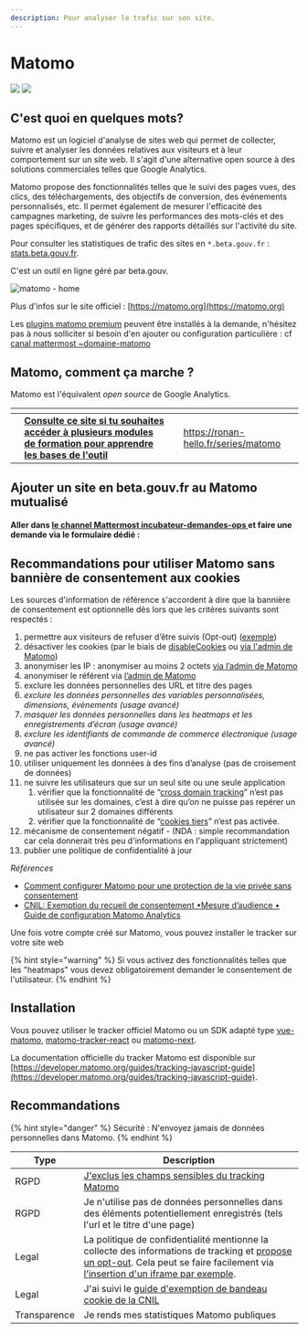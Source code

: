 ```yaml
---
description: Pour analyser le trafic sur son site.
---
```


# Matomo

[![](https://img.shields.io/badge/sanity\_check-B-green)](https://sanity-check.numericite.eu/posts/3034a20a-dafd-4349-98da-14e5344fb13d) ![](https://img.shields.io/badge/open-source-green)

## C'est quoi en quelques mots?

Matomo est un logiciel d'analyse de sites web qui permet de collecter, suivre et analyser les données relatives aux visiteurs et à leur comportement sur un site web. Il s'agit d'une alternative open source à des solutions commerciales telles que Google Analytics.

Matomo propose des fonctionnalités telles que le suivi des pages vues, des clics, des téléchargements, des objectifs de conversion, des événements personnalisés, etc. Il permet également de mesurer l'efficacité des campagnes marketing, de suivre les performances des mots-clés et des pages spécifiques, et de générer des rapports détaillés sur l'activité du site.

Pour consulter les statistiques de trafic des sites en `*.beta.gouv.fr` : [stats.beta.gouv.fr](https://stats.beta.gouv.fr/index.php?module=MultiSites\&action=index\&idSite=1\&period=day\&date=yesterday).

C'est un outil en ligne géré par beta.gouv.

![matomo - home](../../.gitbook/assets/matomo-home.png)

Plus d'infos sur le site officiel : [https://matomo.org](https://matomo.org)

Les [plugins matomo premium](https://plugins.matomo.org/premium) peuvent être installés à la demande, n'hésitez pas à nous solliciter si besoin d'en ajouter ou configuration particulière : cf [canal mattermost \~domaine-matomo](https://mattermost.incubateur.net/betagouv/channels/incubateur-matomo)

## Matomo, comment ça marche ?

Matomo est l'équivalent _open source_ de Google Analytics.

<table data-card-size="large" data-view="cards"><thead><tr><th></th><th></th><th></th><th data-hidden data-card-target data-type="content-ref"></th></tr></thead><tbody><tr><td><img src="../../.gitbook/assets/image (26).png" alt="" data-size="original"></td><td><a href="https://ronan-hello.fr/series/matomo"><strong>Consulte ce site si tu souhaites accéder à plusieurs modules de formation pour apprendre les bases de l'outil</strong></a></td><td></td><td><a href="https://ronan-hello.fr/series/matomo">https://ronan-hello.fr/series/matomo</a></td></tr></tbody></table>

## Ajouter un site en beta.gouv.fr au Matomo mutualisé

#### Aller dans [le channel Mattermost incubateur-demandes-ops ](https://mattermost.incubateur.net/betagouv/channels/incubateur-ops)et faire une demande via le formulaire dédié :

## Recommandations pour utiliser Matomo sans bannière de consentement aux cookies

Les sources d'information de référence s'accordent à dire que la bannière de consentement est optionnelle dès lors que les critères suivants sont respectés :

1. permettre aux visiteurs de refuser d’être suivis (Opt-out) ([exemple](https://developer.matomo.org/guides/tracking-javascript-guide#optional-creating-a-custom-opt-out-form))
2. désactiver les cookies (par le biais de [disableCookies](https://fr.matomo.org/faq/general/faq\_157/#disable-cookies-for-a-specific-site-when-you-are-using-matomo-on-premise-or-matomo-cloud) ou [via l'admin de Matomo](https://fr.matomo.org/faq/general/faq\_157/#if-you-are-using-matomo-tag-manager))
3. anonymiser les IP : anonymiser au moins 2 octets [via l’admin de Matomo](https://matomo.org/faq/general/configure-privacy-settings-in-matomo/)
4. anonymiser le référent via [l’admin de Matomo](https://fr.matomo.org/faq/how-to/how-do-i-anonymize-the-referrer-information/)
5. exclure les données personnelles des URL et titre des pages
6. _exclure les données personnelles des variables personnalisées, dimensions, évènements (usage avancé)_
7. _masquer les données personnelles dans les heatmaps et les enregistrements d’écran (usage avancé)_
8. _exclure les identifiants de commande de commerce électronique (usage avancé)_
9. ne pas activer les fonctions user-id
10. utiliser uniquement les données à des fins d’analyse (pas de croisement de données)
11. ne suivre les utilisateurs que sur un seul site ou une seule application
    1. vérifier que la fonctionnalité de “[cross domain tracking](https://matomo.org/faq/how-to/faq\_23654/)” n’est pas utilisée sur les domaines, c’est à dire qu’on ne puisse pas repérer un utilisateur sur 2 domaines différents
    2. vérifier que la fonctionnalité de “[cookies tiers](https://matomo.org/faq/how-to/faq\_118/)” n’est pas activée.
12. mécanisme de consentement négatif - (NDA : simple recommandation car cela donnerait très peu d'informations en l'appliquant strictement)
13. publier une politique de confidentialité à jour

_Références_

* [Comment configurer Matomo pour une protection de la vie privée sans consentement](https://fr.matomo.org/faq/how-do-i-use-matomo-analytics-without-consent-or-cookie-banner/#comment-configurer-matomo-pour-une-protection-de-la-vie-privee-sans-consentement)
* [CNIL: Exemption du recueil de consentement •Mesure d’audience • Guide de configuration Matomo Analytics](https://www.cnil.fr/sites/cnil/files/atoms/files/matomo\_analytics\_-\_exemption\_-\_guide\_de\_configuration.pdf)

Une fois votre compte créé sur Matomo, vous pouvez installer le tracker sur votre site web

{% hint style="warning" %}
Si vous activez des fonctionnalités telles que les "heatmaps" vous devez obligatoirement demander le consentement de l'utilisateur.
{% endhint %}

## Installation

Vous pouvez utiliser le tracker officiel Matomo ou un SDK adapté type [vue-matomo](https://www.npmjs.com/package/vue-matomo), [matomo-tracker-react](https://www.npmjs.com/package/@datapunt/matomo-tracker-react) ou [matomo-next](https://www.npmjs.com/package/@socialgouv/matomo-next).

La documentation officielle du tracker Matomo est disponible sur [https://developer.matomo.org/guides/tracking-javascript-guide](https://developer.matomo.org/guides/tracking-javascript-guide).

## Recommandations

{% hint style="danger" %}
Sécurité : N'envoyez jamais de données personnelles dans Matomo.
{% endhint %}

| Type         | Description                                                                                                                                                                                                                                                                                                                                                                                                           |
| ------------ | --------------------------------------------------------------------------------------------------------------------------------------------------------------------------------------------------------------------------------------------------------------------------------------------------------------------------------------------------------------------------------------------------------------------- |
| RGPD         | [J'exclus les champs sensibles du tracking Matomo](https://matomo.org/faq/heatmap-session-recording/faq\_24214/)                                                                                                                                                                                                                                                                                                      |
| RGPD         | Je n'utilise pas de données personnelles dans des éléments potentiellement enregistrés (tels l'url et le titre d'une page)                                                                                                                                                                                                                                                                                            |
| Legal        | La politique de confidentialité mentionne la collecte des informations de tracking et [propose un opt-out](https://fr.matomo.org/faq/general/faq\_20000/). Cela peut se faire facilement via [l'insertion d'un iframe par exemple](https://github.com/SocialGouv/code-du-travail-numerique/blob/68974a92bb034317eaa5b29454040ebe83770b19/packages/code-du-travail-frontend/pages/politique-confidentialite.tsx#L203). |
| Legal        | J'ai suivi le [guide d'exemption de bandeau cookie de la CNIL](https://www.cnil.fr/sites/cnil/files/atoms/files/matomo\_analytics\_-\_exemption\_-\_guide\_de\_configuration.pdf)                                                                                                                                                                                                                                     |
| Transparence | Je rends mes statistiques Matomo publiques                                                                                                                                                                                                                                                                                                                                                                            |
